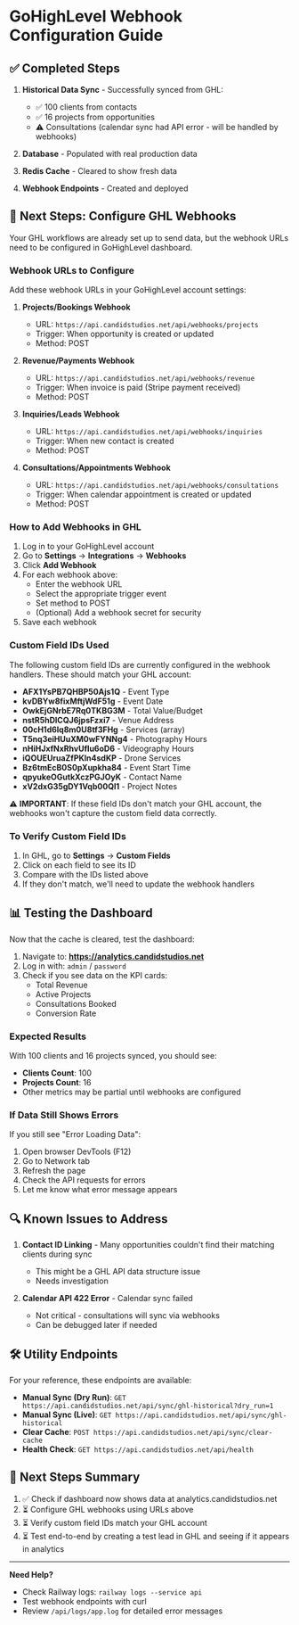 # GoHighLevel Webhook Configuration Guide

## ✅ Completed Steps

1. **Historical Data Sync** - Successfully synced from GHL:
   - ✅ 100 clients from contacts
   - ✅ 16 projects from opportunities
   - ⚠️  Consultations (calendar sync had API error - will be handled by webhooks)

2. **Database** - Populated with real production data
3. **Redis Cache** - Cleared to show fresh data
4. **Webhook Endpoints** - Created and deployed

## 🔧 Next Steps: Configure GHL Webhooks

Your GHL workflows are already set up to send data, but the webhook URLs need to be configured in GoHighLevel dashboard.

### Webhook URLs to Configure

Add these webhook URLs in your GoHighLevel account settings:

1. **Projects/Bookings Webhook**
   - URL: `https://api.candidstudios.net/api/webhooks/projects`
   - Trigger: When opportunity is created or updated
   - Method: POST

2. **Revenue/Payments Webhook**
   - URL: `https://api.candidstudios.net/api/webhooks/revenue`
   - Trigger: When invoice is paid (Stripe payment received)
   - Method: POST

3. **Inquiries/Leads Webhook**
   - URL: `https://api.candidstudios.net/api/webhooks/inquiries`
   - Trigger: When new contact is created
   - Method: POST

4. **Consultations/Appointments Webhook**
   - URL: `https://api.candidstudios.net/api/webhooks/consultations`
   - Trigger: When calendar appointment is created or updated
   - Method: POST

### How to Add Webhooks in GHL

1. Log in to your GoHighLevel account
2. Go to **Settings** → **Integrations** → **Webhooks**
3. Click **Add Webhook**
4. For each webhook above:
   - Enter the webhook URL
   - Select the appropriate trigger event
   - Set method to POST
   - (Optional) Add a webhook secret for security
5. Save each webhook

### Custom Field IDs Used

The following custom field IDs are currently configured in the webhook handlers. These should match your GHL account:

- **AFX1YsPB7QHBP50Ajs1Q** - Event Type
- **kvDBYw8fixMftjWdF51g** - Event Date
- **OwkEjGNrbE7Rq0TKBG3M** - Total Value/Budget
- **nstR5hDlCQJ6jpsFzxi7** - Venue Address
- **00cH1d6lq8m0U8tf3FHg** - Services (array)
- **T5nq3eiHUuXM0wFYNNg4** - Photography Hours
- **nHiHJxfNxRhvUfIu6oD6** - Videography Hours
- **iQOUEUruaZfPKln4sdKP** - Drone Services
- **Bz6tmEcB0S0pXupkha84** - Event Start Time
- **qpyukeOGutkXczPGJOyK** - Contact Name
- **xV2dxG35gDY1Vqb00Ql1** - Project Notes

⚠️ **IMPORTANT**: If these field IDs don't match your GHL account, the webhooks won't capture the custom field data correctly.

### To Verify Custom Field IDs

1. In GHL, go to **Settings** → **Custom Fields**
2. Click on each field to see its ID
3. Compare with the IDs listed above
4. If they don't match, we'll need to update the webhook handlers

## 📊 Testing the Dashboard

Now that the cache is cleared, test the dashboard:

1. Navigate to: **https://analytics.candidstudios.net**
2. Log in with: `admin` / `password`
3. Check if you see data on the KPI cards:
   - Total Revenue
   - Active Projects
   - Consultations Booked
   - Conversion Rate

### Expected Results

With 100 clients and 16 projects synced, you should see:
- **Clients Count**: 100
- **Projects Count**: 16
- Other metrics may be partial until webhooks are configured

### If Data Still Shows Errors

If you still see "Error Loading Data":
1. Open browser DevTools (F12)
2. Go to Network tab
3. Refresh the page
4. Check the API requests for errors
5. Let me know what error message appears

## 🔍 Known Issues to Address

1. **Contact ID Linking** - Many opportunities couldn't find their matching clients during sync
   - This might be a GHL API data structure issue
   - Needs investigation

2. **Calendar API 422 Error** - Calendar sync failed
   - Not critical - consultations will sync via webhooks
   - Can be debugged later if needed

## 🛠️ Utility Endpoints

For your reference, these endpoints are available:

- **Manual Sync (Dry Run)**: `GET https://api.candidstudios.net/api/sync/ghl-historical?dry_run=1`
- **Manual Sync (Live)**: `GET https://api.candidstudios.net/api/sync/ghl-historical`
- **Clear Cache**: `POST https://api.candidstudios.net/api/sync/clear-cache`
- **Health Check**: `GET https://api.candidstudios.net/api/health`

## 📝 Next Steps Summary

1. ✅ Check if dashboard now shows data at analytics.candidstudios.net
2. ⏳ Configure GHL webhooks using URLs above
3. ⏳ Verify custom field IDs match your GHL account
4. ⏳ Test end-to-end by creating a test lead in GHL and seeing if it appears in analytics

---

**Need Help?**
- Check Railway logs: `railway logs --service api`
- Test webhook endpoints with curl
- Review `/api/logs/app.log` for detailed error messages
